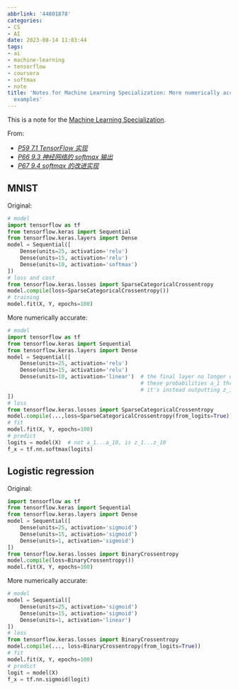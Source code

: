 ```yaml
---
abbrlink: '44801878'
categories:
- CS
- AI
date: 2023-08-14 11:03:44
tags:
- ai
- machine-learning
- tensorflow
- coursera
- softmax
- note
title: 'Notes for Machine Learning Specialization: More numerically accurate code
  examples'
---
```


This is a note for the [Machine Learning Specialization](https://www.coursera.org/specializations/machine-learning-introduction).

<!--more-->

From:

- _[P59 7.1 TensorFlow 实现](https://www.bilibili.com/video/BV19B4y1W76i?p=59)_
- _[P66 9.3 神经网络的 softmax 输出](https://www.bilibili.com/video/BV19B4y1W76i?p=66)_
- _[P67 9.4 softmax 的改进实现](https://www.bilibili.com/video/BV19B4y1W76i?p=67)_

## MNIST

Original:

```python
# model
import tensorflow as tf
from tensorflow.keras import Sequential
from tensorflow.keras.layers import Dense
model = Sequential([
    Dense(units=25, activation='relu')
    Dense(units=15, activation='relu')
    Dense(units=10, activation='softmax')
])
# loss and cost
from tensorflow.keras.losses import SparseCategoricalCrossentropy
model.compile(loss=SparseCategoricalCrossentropy())
# training
model.fit(X, Y, epochs=100)
```

More numerically accurate:

```python
# model
import tensorflow as tf
from tensorflow.keras import Sequential
from tensorflow.keras.layers import Dense
model = Sequential([
    Dense(units=25, activation='relu')
    Dense(units=15, activation='relu')
    Dense(units=10, activation='linear')  # the final layer no longer outputs
                                          # these probabilities a_1 through a_10
                                          # it's instead outputting z_1 through z_10
])
# loss
from tensorflow.keras.losses import SparseCategoricalCrossentropy
model.compile(...,loss=SparseCategoricalCrossentropy(from_logits=True))  # from_logits is the key
# fit
model.fit(X, Y, epochs=100)
# predict
logits = model(X)  # not a_1...a_10, is z_1...z_10
f_x = tf.nn.softmax(logits)
```

## Logistic regression

Original:

```python
import tensorflow as tf
from tensorflow.keras import Sequential
from tensorflow.keras.layers import Dense
model = Sequential([
    Dense(units=25, activation='sigmoid')
    Dense(units=15, activation='sigmoid')
    Dense(units=1, activation='sigmoid')
])
from tensorflow.keras.losses import BinaryCrossentropy
model.compile(loss=BinaryCrossentropy())
model.fit(X, Y, epochs=100)
```

More numerically accurate:

```python
# model
model = Sequential([
    Dense(units=25, activation='sigmoid')
    Dense(units=15, activation='sigmoid')
    Dense(units=1, activation='linear')
])
# loss
from tensorflow.keras.losses import BinaryCrossentropy
model.compile(..., loss=BinaryCrossentropy(from_logits=True))
# fit
model.fit(X, Y, epochs=100)
# predict
logit = model(X)
f_x = tf.nn.sigmoid(logit)
```
